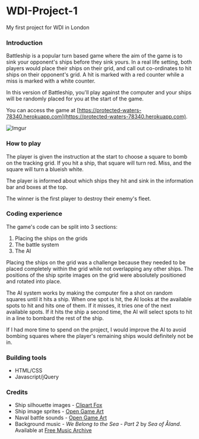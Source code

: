 # WDI-Project-1
My first project for WDI in London

### Introduction

Battleship is a popular turn based game where the aim of the game is to sink your opponent's ships before they sink yours. In a real life setting, both players would place their ships on their grid, and call out co-ordinates to hit ships on their opponent's grid. A hit is marked with a red counter while a miss is marked with a white counter.

In this version of Battleship, you'll play against the computer and your ships will be randomly placed for you at the start of the game.

You can access the game at [https://protected-waters-78340.herokuapp.com](https://protected-waters-78340.herokuapp.com).

![Imgur](http://i.imgur.com/vQM1EZa.png)

### How to play

The player is given the instruction at the start to choose a square to bomb on the tracking grid. If you hit a ship, that square will turn red. Miss, and the square will turn a blueish white.

The player is informed about which ships they hit and sink in the information bar and boxes at the top.

The winner is the first player to destroy their enemy's fleet.

### Coding experience

The game's code can be split into 3 sections:
1. Placing the ships on the grids
2. The battle system
3. The AI

Placing the ships on the grid was a challenge because they needed to be placed completely within the grid while not overlapping any other ships. The positions of the ship sprite images on the grid were absolutely positioned and rotated into place.

The AI system works by making the computer fire a shot on random squares until it hits a ship. When one spot is hit, the AI looks at the available spots to hit  and hits one of them. If it misses, it tries one of the next available spots. If it hits the ship a second time, the AI will select spots to hit in a line to bombard the rest of the ship.

If I had more time to spend on the project, I would improve the AI to avoid bombing squares where the player's remaining ships would definitely not be in.



### Building tools
- HTML/CSS
- Javascript/jQuery

### Credits
- Ship silhouette images - [Clipart Fox](https://clipartfox.com/download/e0d7953a58e1c346c7e99fc0254d26cb5b89e82a.html)
- Ship image sprites - [Open Game Art](https://opengameart.org/content/sea-warfare-set-ships-and-more)
- Naval battle sounds - [Open Game Art](https://opengameart.org/content/tiny-naval-battle-sounds-set)
- Background music - _We Belong to the Sea - Part 2_ by _Sea of Åland_. Available at [Free Music Archive](http://freemusicarchive.org/music/Sea\_of_Aland/)